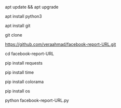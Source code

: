 apt update && apt upgrade


apt install python3

apt install git

git clone

https://github.com/veraahmad/facebook-report-URL.git

cd facebook-report-URL

pip install requests

pip install time

pip install colorama 

pip install os

python facebook-report-URL.py






